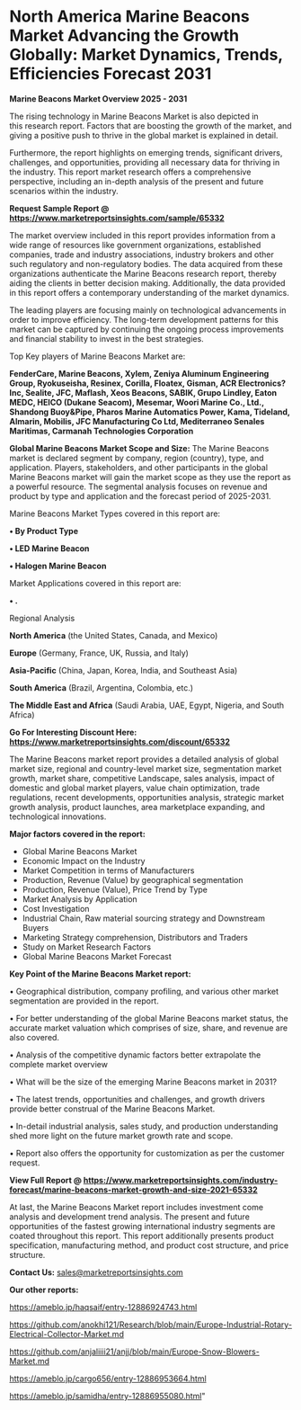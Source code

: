 # North America Marine Beacons Market Advancing the Growth Globally: Market Dynamics, Trends, Efficiencies Forecast 2031

<Strong> Marine Beacons Market Overview 2025 - 2031</strong>

The rising technology in Marine Beacons Market is also depicted in this research report. Factors that are boosting the growth of the market, and giving a positive push to thrive in the global market is explained in detail.

Furthermore, the report highlights on emerging trends, significant drivers, challenges, and opportunities, providing all necessary data for thriving in the industry. This report market research offers a comprehensive perspective, including an in-depth analysis of the present and future scenarios within the industry.

<strong>Request Sample Report @ <a href=https://www.marketreportsinsights.com/sample/65332>https://www.marketreportsinsights.com/sample/65332</a></strong>

The market overview included in this report provides information from a wide range of resources like government organizations, established companies, trade and industry associations, industry brokers and other such regulatory and non-regulatory bodies. The data acquired from these organizations authenticate the Marine Beacons research report, thereby aiding the clients in better decision making. Additionally, the data provided in this report offers a contemporary understanding of the market dynamics.

The leading players are focusing mainly on technological advancements in order to improve efficiency. The long-term development patterns for this market can be captured by continuing the ongoing process improvements and financial stability to invest in the best strategies.

Top Key players of Marine Beacons Market are:

<strong>FenderCare, Marine Beacons, Xylem, Zeniya Aluminum Engineering Group, Ryokuseisha, Resinex, Corilla, Floatex, Gisman, ACR Electronics?Inc, Sealite, JFC, Maflash, Xeos Beacons, SABIK, Grupo Lindley, Eaton MEDC, HEICO (Dukane Seacom), Mesemar, Woori Marine Co., Ltd., Shandong Buoy&Pipe, Pharos Marine Automatics Power, Kama, Tideland, Almarin, Mobilis, JFC Manufacturing Co Ltd, Mediterraneo Senales Maritimas, Carmanah Technologies Corporation</strong>

<strong><b>Global Marine Beacons Market Scope and Size:</b></strong>
The Marine Beacons market is declared segment by company, region (country), type, and application. Players, stakeholders, and other participants in the global Marine Beacons market will gain the market scope as they use the report as a powerful resource. The segmental analysis focuses on revenue and product by type and application and the forecast period of 2025-2031.

Marine Beacons Market Types covered in this report are:

<strong>• By Product Type

• LED Marine Beacon

• Halogen Marine Beacon</strong>

Market Applications covered in this report are:

<strong>• .</strong> 

Regional Analysis

<strong>North America</strong> (the United States, Canada, and Mexico)

<strong>Europe</strong> (Germany, France, UK, Russia, and Italy)

<strong>Asia-Pacific</strong> (China, Japan, Korea, India, and Southeast Asia)

<strong>South America</strong> (Brazil, Argentina, Colombia, etc.)

<strong>The Middle East and Africa</strong> (Saudi Arabia, UAE, Egypt, Nigeria, and South Africa)

<strong>Go For Interesting Discount Here: <a href=https://www.marketreportsinsights.com/discount/65332>https://www.marketreportsinsights.com/discount/65332</a></strong>

The Marine Beacons market report provides a detailed analysis of global market size, regional and country-level market size, segmentation market growth, market share, competitive Landscape, sales analysis, impact of domestic and global market players, value chain optimization, trade regulations, recent developments, opportunities analysis, strategic market growth analysis, product launches, area marketplace expanding, and technological innovations.

<strong><b>Major factors covered in the report:</b></strong>
<ul>
  <li>Global Marine Beacons Market </li>
  <li>Economic Impact on the Industry</li>
  <li>Market Competition in terms of Manufacturers</li>
  <li>Production, Revenue (Value) by geographical segmentation</li>
  <li>Production, Revenue (Value), Price Trend by Type</li>
  <li>Market Analysis by Application</li>
  <li>Cost Investigation</li>
  <li>Industrial Chain, Raw material sourcing strategy and Downstream Buyers</li>
  <li>Marketing Strategy comprehension, Distributors and Traders</li>
  <li>Study on Market Research Factors</li>
  <li>Global Marine Beacons Market Forecast</li>
</ul>

<strong><b>Key Point of the Marine Beacons Market report:</b></strong>

• Geographical distribution, company profiling, and various other market segmentation are provided in the report.

• For better understanding of the global Marine Beacons market status, the accurate market valuation which comprises of size, share, and revenue are also covered.

• Analysis of the competitive dynamic factors better extrapolate the complete market overview

• What will be the size of the emerging Marine Beacons market in 2031?

• The latest trends, opportunities and challenges, and growth drivers provide better construal of the Marine Beacons Market.

• In-detail industrial analysis, sales study, and production understanding shed more light on the future market growth rate and scope.

• Report also offers the opportunity for customization as per the customer request.

<strong><b>View Full Report @ <a href=https://www.marketreportsinsights.com/industry-forecast/marine-beacons-market-growth-and-size-2021-65332>https://www.marketreportsinsights.com/industry-forecast/marine-beacons-market-growth-and-size-2021-65332</a></b></strong>


At last, the Marine Beacons Market report includes investment come analysis and development trend analysis. The present and future opportunities of the fastest growing international industry segments are coated throughout this report. This report additionally presents product specification, manufacturing method, and product cost structure, and price structure.

<strong>Contact Us:</strong>
sales@marketreportsinsights.com

<strong>Our other reports:</strong>

<a href=https://ameblo.jp/haqsaif/entry-12886924743.html>https://ameblo.jp/haqsaif/entry-12886924743.html</a>

<a href=https://github.com/anokhi121/Research/blob/main/Europe-Industrial-Rotary-Electrical-Collector-Market.md>https://github.com/anokhi121/Research/blob/main/Europe-Industrial-Rotary-Electrical-Collector-Market.md</a>

<a href=https://github.com/anjaliiii21/anjj/blob/main/Europe-Snow-Blowers-Market.md>https://github.com/anjaliiii21/anjj/blob/main/Europe-Snow-Blowers-Market.md</a>

<a href=https://ameblo.jp/cargo656/entry-12886953664.html>https://ameblo.jp/cargo656/entry-12886953664.html</a>

<a href=https://ameblo.jp/samidha/entry-12886955080.html>https://ameblo.jp/samidha/entry-12886955080.html</a>"
